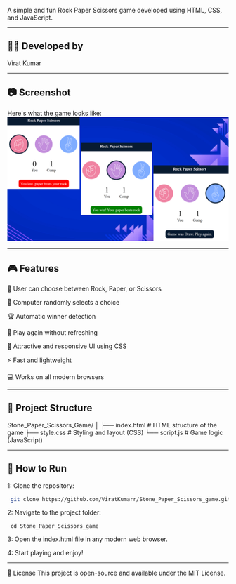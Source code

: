 

A simple and fun Rock Paper Scissors game developed using HTML, CSS, and JavaScript.
- - -
## 👨‍💻 Developed by
Virat Kumar
- - -
## 📷 Screenshot
Here's what the game looks like:
![image alt](https://github.com/ViratKumarr/Stone_Paper_Scissors_game/blob/1c67d5792d8ecc7a5564cac8e3c0a31593ea63ab/rock_paper.png)

- - -
## 🎮 Features

🎯 User can choose between Rock, Paper, or Scissors

🤖 Computer randomly selects a choice

🏆 Automatic winner detection

🔁 Play again without refreshing

🎨 Attractive and responsive UI using CSS

⚡ Fast and lightweight

💻 Works on all modern browsers
- - -
## 📁 Project Structure

Stone_Paper_Scissors_Game/
│
├── index.html    # HTML structure of the game
├── style.css     # Styling and layout (CSS)
└── script.js     # Game logic (JavaScript)
- - -

## 🚀 How to Run
1: Clone the repository:
   ```bash
    git clone https://github.com/ViratKumarr/Stone_Paper_Scissors_game.git
   ```


2: Navigate to the project folder:
   ```
    cd Stone_Paper_Scissors_game
   ```

3: Open the index.html file in any modern web browser.

4: Start playing and enjoy!
- - -

📃 License
This project is open-source and available under the MIT License.
